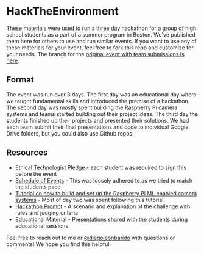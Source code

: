 # HackTheEnvironment

These materials were used to run a three day hackathon for a group of high school students as a part of a summer program in Boston. We've published them here for others to use and run similar events. If you want to use any of these materials for your event, feel free to fork this repo and customize for your needs. The branch for the [original event with team submissions is here]().

## Format
The event was run over 3 days. The first day was an educational day where we taught fundamental skills and introduced the premise of a hackathon. The second day was mostly spent building the Raspberry Pi camera systems and teams started building out their project ideas. The third day the students finished up their projects and presented their solutions. We had each team submit their final presentations and code to individual Google Drive folders, but you could also use Github repos.

## Resources
* [Ethical Technologist Pledge](./Ethical_Technologist_Pledge.pdf) - each student was required to sign this before the event
* [Schedule of Events]() - This was loosely adhered to as we tried to match the students pace
* [Tutorial on how to build and set up the Raspberry Pi ML enabled camera systems](./ComputerVisionRaspberryPi_Tutorial.md) - Most of day two was spent following this tutorial
* [Hackathon Prompt](./Hackathon_Prompt.md) - A scenario and explanation of the challenge with rules and judging criteria
* [Educational Material](./Educational_Material) - Presentations shared with the students during educational sessions.


Feel free to reach out to me or [@diegoleonbarido](https://github.com/diegoleonbarido) with questions or comments! We hope you find this helpful.
